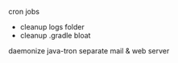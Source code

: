 cron jobs
 - cleanup logs folder
 - cleanup .gradle bloat

daemonize java-tron
separate mail & web server
